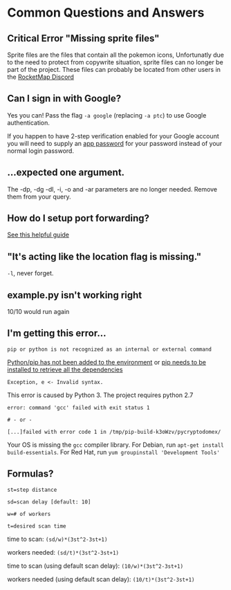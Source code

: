 # Common Questions and Answers

## Critical Error "Missing sprite files"
Sprite files are the files that contain all the pokemon icons, Unfortunatly due to the need to protect from copywrite situation, sprite files can no longer be part of the project. These files can probably be located from other users in the [RocketMap Discord](https://discord.gg/PWp2bAm)

## Can I sign in with Google?

Yes you can! Pass the flag `-a google` (replacing `-a ptc`) to use Google authentication.

If you happen to have 2-step verification enabled for your Google account you will need to supply an [app password](https://support.google.com/accounts/answer/185833?hl=en) for your password instead of your normal login password.


## ...expected one argument.

The -dp, -dg -dl, -i, -o and -ar parameters are no longer needed. Remove them from your query.

## How do I setup port forwarding?

[See this helpful guide](external.md)

## "It's acting like the location flag is missing."

`-l`, never forget.

## example.py isn't working right

10/10 would run again

## I'm getting this error...

```
pip or python is not recognized as an internal or external command
```

[Python/pip has not been added to the environment](https://github.com/Langoor2/PokemonGo-Map-FAQ/blob/master/FAQ/Enviroment_Variables_not_correct.md) or [pip needs to be installed to retrieve all the dependencies](https://github.com/AHAAAAAAA/PokemonGo-Map/wiki/Installation-and-requirements)

```
Exception, e <- Invalid syntax.
```

This error is caused by Python 3. The project requires python 2.7

```
error: command 'gcc' failed with exit status 1

# - or -

[...]failed with error code 1 in /tmp/pip-build-k3oWzv/pycryptodomex/
```

Your OS is missing the `gcc` compiler library. For Debian, run `apt-get install build-essentials`. For Red Hat, run `yum groupinstall 'Development Tools'`

## Formulas?
```
st=step distance

sd=scan delay [default: 10]

w=# of workers

t=desired scan time
```
time to scan:
`(sd/w)*(3st^2-3st+1)`

workers needed:
`(sd/t)*(3st^2-3st+1)`

time to scan (using default scan delay):
`(10/w)*(3st^2-3st+1)`

workers needed (using default scan delay):
`(10/t)*(3st^2-3st+1)`

